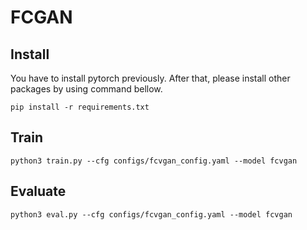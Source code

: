 # FCGAN

## Install
You have to install pytorch previously. After that, please install other packages by using command bellow.
```
pip install -r requirements.txt
```

## Train
```
python3 train.py --cfg configs/fcvgan_config.yaml --model fcvgan
```

## Evaluate
```
python3 eval.py --cfg configs/fcvgan_config.yaml --model fcvgan
```

